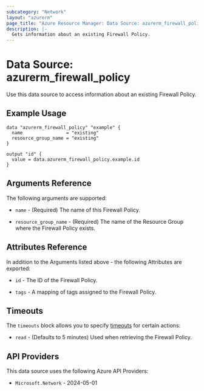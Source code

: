 ```yaml
---
subcategory: "Network"
layout: "azurerm"
page_title: "Azure Resource Manager: Data Source: azurerm_firewall_policy"
description: |-
  Gets information about an existing Firewall Policy.
---
```


# Data Source: azurerm_firewall_policy

Use this data source to access information about an existing Firewall Policy.

## Example Usage

```hcl
data "azurerm_firewall_policy" "example" {
  name                = "existing"
  resource_group_name = "existing"
}

output "id" {
  value = data.azurerm_firewall_policy.example.id
}
```

## Arguments Reference

The following arguments are supported:

* `name` - (Required) The name of this Firewall Policy.

* `resource_group_name` - (Required) The name of the Resource Group where the Firewall Policy exists.

## Attributes Reference

In addition to the Arguments listed above - the following Attributes are exported:

* `id` - The ID of the Firewall Policy.

* `tags` - A mapping of tags assigned to the Firewall Policy.

## Timeouts

The `timeouts` block allows you to specify [timeouts](https://developer.hashicorp.com/terraform/language/resources/configure#define-operation-timeouts) for certain actions:

* `read` - (Defaults to 5 minutes) Used when retrieving the Firewall Policy.

## API Providers
<!-- This section is generated, changes will be overwritten -->
This data source uses the following Azure API Providers:

* `Microsoft.Network` - 2024-05-01

